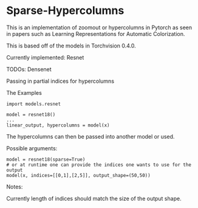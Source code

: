 # Sparse-Hypercolumns

This is an implementation of zoomout or hypercolumns in Pytorch as seen in papers such as Learning Representations for Automatic Colorization.

This is based off of the models in Torchvision 0.4.0.  

Currently implemented: 
Resnet

TODOs:
Densenet

Passing in partial indices for hypercolumns

The Examples


    import models.resnet
    
    model = resnet18()
    ...
    linear_output, hypercolumns = model(x)

The hypercolumns can then be passed into another model or used.

Possible arguments:

    model = resnet18(sparse=True)
    # or at runtime one can provide the indices one wants to use for the output
    model(x, indices=[[0,1],[2,5]], output_shape=(50,50))

Notes:

Currently length of indices should match the size of the output shape.

